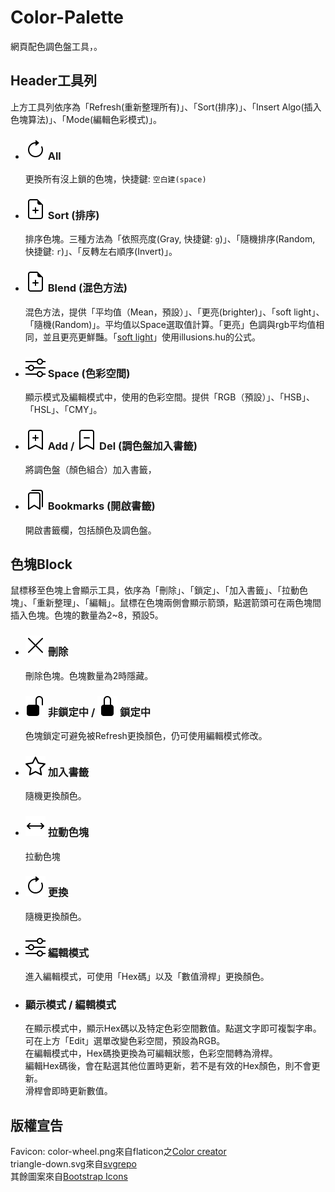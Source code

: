 # Color-Palette
網頁配色調色盤工具，。

## Header工具列
上方工具列依序為「Refresh(重新整理所有)」、「Sort(排序)」、「Insert Algo(插入色塊算法)」、「Mode(編輯色彩模式)」。

- ### ![Refresh](res/img/arrow-clockwise.svg) All
  更換所有沒上鎖的色塊，快捷鍵: `空白建(space)`<br />
  
- ### ![](res/img/file-earmark-plus.svg) Sort (排序)
  排序色塊。三種方法為「依照亮度(Gray, 快捷鍵: `g`)」、「隨機排序(Random, 快捷鍵: `r`)」、「反轉左右順序(Invert)」。
  
- ### ![](res/img/file-earmark-plus.svg) Blend (混色方法)
  混色方法，提供「平均值（Mean，預設）」、「更亮(brighter)」、「soft light」、「隨機(Random)」。平均值以Space選取值計算。「更亮」色調與rgb平均值相同，並且更亮更鮮豔。「[soft light](https://en.wikipedia.org/wiki/Blend_modes)」使用illusions.hu的公式。
  
- ### ![](res/img/sliders.svg) Space (色彩空間)
  顯示模式及編輯模式中，使用的色彩空間。提供「RGB（預設）」、「HSB」、「HSL」、「CMY」。
  
- ### ![](res/img/bookmark-plus.svg) Add / ![](res/img/bookmark-dash.svg) Del (調色盤加入書籤)
  將調色盤（顏色組合）加入書籤，
  
- ### ![](res/img/bookmarks.svg) Bookmarks (開啟書籤)
  開啟書籤欄，包括顏色及調色盤。

## 色塊Block
鼠標移至色塊上會顯示工具，依序為「刪除」、「鎖定」、「加入書籤」、「拉動色塊」、「重新整理」、「編輯」。鼠標在色塊兩側會顯示箭頭，點選箭頭可在兩色塊間插入色塊。色塊的數量為2~8，預設5。

- ### ![Del](res/img/x-lg.svg) 刪除
  刪除色塊。色塊數量為2時隱藏。

- ### ![](res/img/unlock-fill.svg) 非鎖定中 / ![](res/img/lock-fill.svg) 鎖定中
  色塊鎖定可避免被Refresh更換顏色，仍可使用編輯模式修改。

- ### ![](res/img/star.svg) 加入書籤
  隨機更換顏色。

- ### ![](res/img/arrows.svg) 拉動色塊
  拉動色塊

- ### ![](res/img/arrow-clockwise.svg) 更換
  隨機更換顏色。

- ### ![](res/img/sliders.svg) 編輯模式
  進入編輯模式，可使用「Hex碼」以及「數值滑桿」更換顏色。<br />

- ### 顯示模式 / 編輯模式
  在顯示模式中，顯示Hex碼以及特定色彩空間數值。點選文字即可複製字串。<br />
  可在上方「Edit」選單改變色彩空間，預設為RGB。<br />
  在編輯模式中，Hex碼換更換為可編輯狀態，色彩空間轉為滑桿。<br />
  編輯Hex碼後，會在點選其他位置時更新，若不是有效的Hex顏色，則不會更新。<br />
  滑桿會即時更新數值。

## 版權宣告
Favicon: color-wheel.png來自flaticon之[Color creator](https://www.flaticon.com/authors/color-creator)<br />
triangle-down.svg來自[svgrepo](https://www.svgrepo.com/svg/108052/arrow-down-filled-triangle)<br />
其餘圖案來自[Bootstrap Icons](https://icons.getbootstrap.com/)
